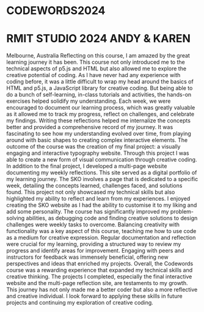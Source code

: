 # CODEWORDS2024
# RMIT STUDIO 2024 ANDY &amp; KAREN
Melbourne, Australia
Reflecting on this course, I am amazed by the great learning journey it has been. This course not only introduced me to the technical aspects of p5.js and HTML but also allowed me to explore the creative potential of coding. As I have never had any experience with coding before, it was a little difficult to wrap my head around the basics of HTML and p5.js, a JavaScript library for creative coding. But being able to do a bunch of self-learning, in-class tutorials and activities, the hands-on exercises helped solidify my understanding. Each week, we were encouraged to document our learning process, which was greatly valuable as it allowed me to track my progress, reflect on challenges, and celebrate my findings. Writing these reflections helped me internalize the concepts better and provided a comprehensive record of my journey. It was fascinating to see how my understanding evolved over time, from playing around with basic shapes to creating complex interactive elements. 
The outcome of the course was the creation of my final project: a visually engaging and interactive typography website. Through this project I was able to create a new form of visual communication through creative coding. In addition to the final project, I developed a multi-page website documenting my weekly reflections. This site served as a digital portfolio of my learning journey. The SKO involves a page that is dedicated to a specific week, detailing the concepts learned, challenges faced, and solutions found. This project not only showcased my technical skills but also highlighted my ability to reflect and learn from my experiences. I enjoyed creating the SKO website as I had the ability to customise it to my liking and add some personality. 
The course has significantly improved my problem-solving abilities, as debugging code and finding creative solutions to design challenges were weekly tasks to overcome. Balancing creativity with functionality was a key aspect of this course, teaching me how to use code as a medium for creative expression. Regular documentation and reflection were crucial for my learning, providing a structured way to review my progress and identify areas for improvement. Engaging with peers and instructors for feedback was immensely beneficial, offering new perspectives and ideas that enriched my projects. Overall, the Codewords course was a rewarding experience that expanded my technical skills and creative thinking. The projects I completed, especially the final interactive website and the multi-page reflection site, are testaments to my growth. This journey has not only made me a better coder but also a more reflective and creative individual. I look forward to applying these skills in future projects and continuing my exploration of creative coding.
